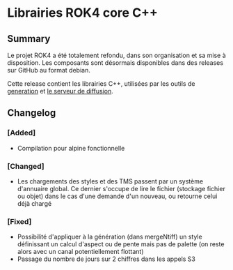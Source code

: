 # Librairies ROK4 core C++

## Summary

Le projet ROK4 a été totalement refondu, dans son organisation et sa mise à disposition. Les composants sont désormais disponibles dans des releases sur GitHub au format debian.

Cette release contient les librairies C++, utilisées par les outils de [generation](https://github.com/rok4/generation) et [le serveur de diffusion](https://github.com/rok4/server).

## Changelog

### [Added]

* Compilation pour alpine fonctionnelle

### [Changed]

* Les chargements des styles et des TMS passent par un système d'annuaire global. Ce dernier s'occupe de lire le fichier (stockage fichier ou objet) dans le cas d'une demande d'un nouveau, ou retourne celui déjà chargé

### [Fixed]

* Possibilité d'appliquer à la génération (dans mergeNtiff) un style définissant un calcul d'aspect ou de pente mais pas de palette (on reste alors avec un canal potentiellement flottant)
* Passage du nombre de jours sur 2 chiffres dans les appels S3

<!-- 
### [Added]

### [Changed]

### [Deprecated]

### [Removed]

### [Fixed]

### [Security] 
-->